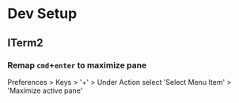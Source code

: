 # Dev Setup

## ITerm2
### Remap `cmd`+`enter` to maximize pane

Preferences > Keys > '+' > Under Action select 'Select Menu Item' > 'Maximize active pane' 
